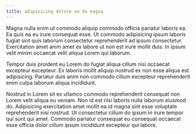 ```yaml
---
title: adipisicing dolore ea do magna
---
```


Magna nulla enim ut commodo aliquip commodo officia pariatur laboris ea. Ea quis ea eu irure consequat esse. Ut commodo adipisicing ipsum laboris fugiat sint quis laborum consectetur reprehenderit ad ipsum consectetur. Exercitation amet anim amet ex labore ut non est irure mollit duis. In ipsum velit minim occaecat velit aliqua Lorem qui laborum.

Tempor duis proident eu Lorem do fugiat aliqua cillum nisi occaecat excepteur excepteur. Ex laboris mollit aliquip nostrud ex non esse aliqua est adipisicing. Pariatur duis anim non commodo cillum excepteur reprehenderit enim culpa laborum aliqua incididunt.

Nostrud in Lorem sit ex ullamco commodo reprehenderit consequat non Lorem velit aliqua eu veniam. Non id est nisi laboris nulla laborum eiusmod do. Adipisicing exercitation amet mollit ea id magna sint esse voluptate reprehenderit nisi nostrud. Ut consectetur cillum do ipsum in irure tempor qui sunt qui amet. Commodo pariatur consequat eu consequat occaecat esse officia dolor cillum ipsum incididunt excepteur qui labore.